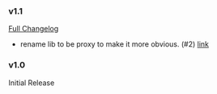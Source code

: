 ### v1.1

[Full Changelog](https://github.com/yakworks/hibernate-groovy/compare/v1.0...v1.1)
- rename lib to be proxy to make it more obvious. (#2) [link](https://github.com/yakworks/hibernate-groovy/commit/348eecb8b5644985d3702e36c6b1dcd9875528e2)

### v1.0

Initial Release
